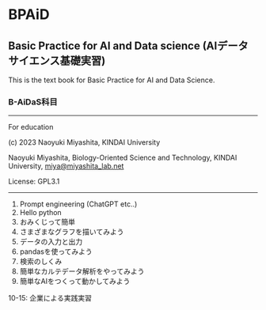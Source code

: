 # BPAiD
## Basic Practice for AI and Data science (AIデータサイエンス基礎実習)

This is the text book for Basic Practice for AI and Data Science.

### B-AiDaS科目

----------------------------------------
For education

(c) 2023 Naoyuki Miyashita, KINDAI University

Naoyuki Miyashita, Biology-Oriented Science and Technology, KINDAI University, miya@miyashita_lab.net

License: GPL3.1

----------------------------------------

1. Prompt engineering (ChatGPT etc..)
2. Hello python
3. おみくじって簡単
4. さまざまなグラフを描いてみよう
5. データの入力と出力
6. pandasを使ってみよう
7. 検索のしくみ
8. 簡単なカルテデータ解析をやってみよう
9. 簡単なAIをつくって動かしてみよう

10-15: 企業による実践実習
